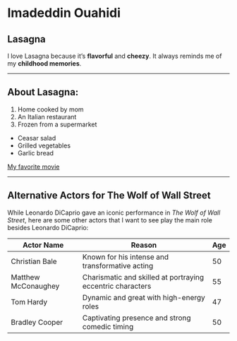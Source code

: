 # Imadeddin Ouahidi
## Lasagna 

I love Lasagna because it’s **flavorful** and **cheezy**. It always reminds me of my **childhood memories**.

---

## About Lasagna:

1. Home cooked by mom
2. An Italian restaurant
3. Frozen from a supermarket

- Ceasar salad
- Grilled vegetables
- Garlic bread

[My favorite movie](MyMovie.md)

---

## Alternative Actors for The Wolf of Wall Street

While Leonardo DiCaprio gave an iconic performance in *The Wolf of Wall Street*, here are some other actors that I want to see play the main role besides Leonardo DiCaprio:

| Actor Name        | Reason                              | Age |
|-------------------|-------------------------------------|-----|
| Christian Bale    | Known for his intense and transformative acting | 50  |
| Matthew McConaughey | Charismatic and skilled at portraying eccentric characters | 55  |
| Tom Hardy         | Dynamic and great with high-energy roles | 47  |
| Bradley Cooper    | Captivating presence and strong comedic timing | 50  |